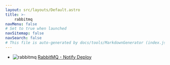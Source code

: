 ```yaml
---
layout: src/layouts/Default.astro
title: >-
    rabbitmq
navMenu: false
# Set to true when launched
navSitemap: false
navSearch: false
# This file is auto-generated by docs/tools/MarkdownGenerator (index.js)
---
```


<ul>

<li>

![rabbitmq](https://i.octopus.com/library/step-templates/rabbitmq.png) [RabbitMQ - Notify Deploy](/integrations/rabbitmq/rabbitmq-notify-deploy)

</li>
        
</ul>

